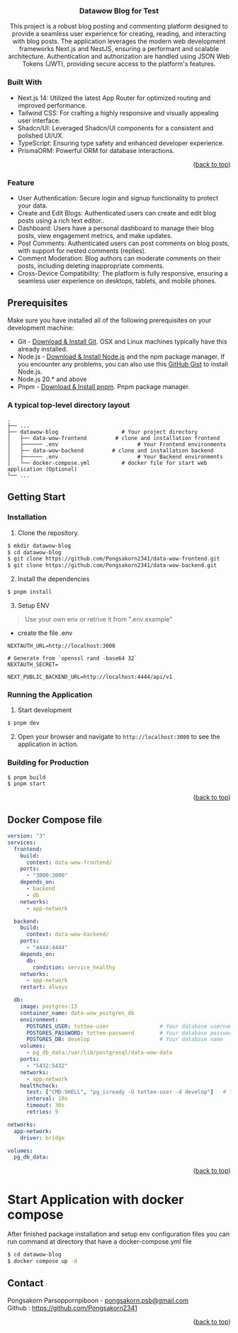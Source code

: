 <a name="readme-top"></a>


<br />
<div align="center">
  <h3 align="center">Datawow Blog for Test</h3>

  <p align="center">
   This project is a robust blog posting and commenting platform designed to provide a seamless user experience for creating, reading, and interacting with blog posts. The application leverages the modern web development frameworks Next.js and NestJS, ensuring a performant and scalable architecture. Authentication and authorization are handled using JSON Web Tokens (JWT), providing secure access to the platform's features.
    <br />
  </p>
</div>



### Built With

* Next.js 14: Utilized the latest App Router for optimized routing and improved performance.
* Tailwind CSS: For crafting a highly responsive and visually appealing user interface.
* Shadcn/UI: Leveraged Shadcn/UI components for a consistent and polished UI/UX.
* TypeScript: Ensuring type safety and enhanced developer experience.
* PrismaORM: Powerful ORM for database interactions.


<p align="right">(<a href="#readme-top">back to top</a>)</p>


### Feature
* User Authentication: Secure login and signup functionality to protect your data.
* Create and Edit Blogs: Authenticated users can create and edit blog posts using a rich text editor..
* Dashboard: Users have a personal dashboard to manage their blog posts, view engagement metrics, and make updates.
* Post Comments: Authenticated users can post comments on blog posts, with support for nested comments (replies).
* Comment Moderation: Blog authors can moderate comments on their posts, including deleting inappropriate comments.
* Cross-Device Compatibility: The platform is fully responsive, ensuring a seamless user experience on desktops, tablets, and mobile phones.


## Prerequisites
Make sure you have installed all of the following prerequisites on your development machine:
* Git - [Download & Install Git](https://git-scm.com/downloads). OSX and Linux machines typically have this already installed.
* Node.js - [Download & Install Node.js](https://nodejs.org/en/download/) and the npm package manager. If you encounter any problems, you can also use this [GitHub Gist](https://gist.github.com/isaacs/579814) to install Node.js.
* Node.js 20.* and above
* Pnpm - [Download & Install pnpm](https://pnpm.io/installation). Pnpm package manager.

### A typical top-level directory layout

    .
    ├── ...
    ├── datawow-blog                    # Your project directory
    │   ├── data-wow-frontend         # clone and installation frontend
    │   ├────── .env                         # Your Frontend environments
    │   ├── data-wow-backend         # clone and installation backend
    │   ├────── .env                         # Your Backend environments
    │   └── docker-compose.yml          # docker file for start web application (Optional)
    └── ...

## Getting Start

### Installation

1. Clone the repository.
```bash
$ mkdir datawow-blog
$ cd datawow-blog
$ git clone https://github.com/Pongsakorn2341/data-wow-frontend.git
$ git clone https://github.com/Pongsakorn2341/data-wow-backend.git
```

2. Install the dependencies
```bash
$ pnpm install
```

3. Setup ENV

> Use your own env or retrive it from ".env.example"

* create the file .env
```
NEXTAUTH_URL=http://localhost:3000

# Generate from `openssl rand -base64 32`
NEXTAUTH_SECRET=

NEXT_PUBLIC_BACKEND_URL=http://localhost:4444/api/v1
```


### Running the Application

1. Start development
```bash
$ pnpm dev
```

2. Open your browser and navigate to `http://localhost:3000` to see the application in action.

### Building for Production

```bash
$ pnpm build
$ pnpm start
```

<p align="right">(<a href="#readme-top">back to top</a>)</p>



## Docker Compose file

```yml
version: "3"
services:
  frontend:
    build:
      context: data-wow-frontend/
    ports:
      - "3000:3000"
    depends_on:
      - backend
      - db
    networks:
      - app-network

  backend:
    build:
      context: data-wow-backend/
    ports:
      - "4444:4444"
    depends_on:
      db:
        condition: service_healthy
    networks:
      - app-network
    restart: always

  db:
    image: postgres:13
    container_name: data-wow_postgres_db
    environment:
      POSTGRES_USER: tottee-user                # Your database username
      POSTGRES_PASSWORD: tottee-password        # Your database password
      POSTGRES_DB: develop                      # Your database name
    volumes:
      - pg_db_data:/var/lib/postgresql/data-wow-data
    ports:
      - "5432:5432"
    networks:
      - app-network
    healthcheck:
      test: ["CMD-SHELL", "pg_isready -U tottee-user -d develop"]   # Your database username and database name
      interval: 10s
      timeout: 30s
      retries: 5

networks:
  app-network:
    driver: bridge

volumes:
  pg_db_data:


```


<p align="right">(<a href="#readme-top">back to top</a>)</p>



# Start Application with docker compose

After finished package installation and setup env configuration files you can run command at directory that have a docker-compose.yml file

```bash
$ cd datawow-blog
$ docker compose up -d
```


## Contact

Pongsakorn Parsoppornpiboon - pongsakorn.psb@gmail.com
<br />
Github : https://github.com/Pongsakorn2341

<p align="right">(<a href="#readme-top">back to top</a>)</p>
